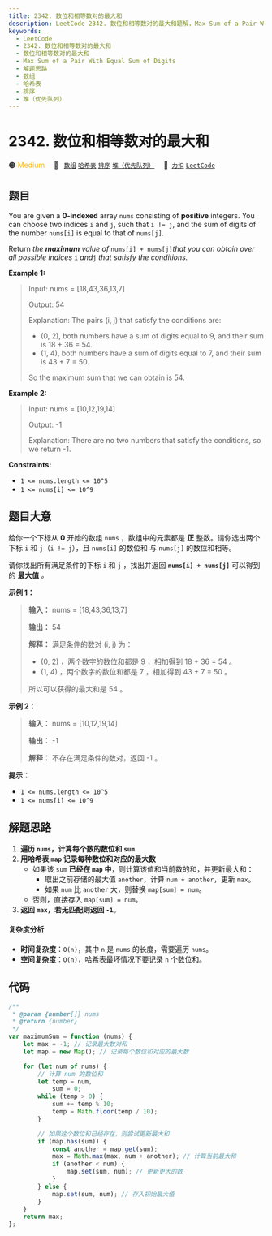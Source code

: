```yaml
---
title: 2342. 数位和相等数对的最大和
description: LeetCode 2342. 数位和相等数对的最大和题解，Max Sum of a Pair With Equal Sum of Digits，包含解题思路、复杂度分析以及完整的 JavaScript 代码实现。
keywords:
  - LeetCode
  - 2342. 数位和相等数对的最大和
  - 数位和相等数对的最大和
  - Max Sum of a Pair With Equal Sum of Digits
  - 解题思路
  - 数组
  - 哈希表
  - 排序
  - 堆（优先队列）
---
```


# 2342. 数位和相等数对的最大和

🟠 <font color=#ffb800>Medium</font>&emsp; 🔖&ensp; [`数组`](/tag/array.md) [`哈希表`](/tag/hash-table.md) [`排序`](/tag/sorting.md) [`堆（优先队列）`](/tag/heap-priority-queue.md)&emsp; 🔗&ensp;[`力扣`](https://leetcode.cn/problems/max-sum-of-a-pair-with-equal-sum-of-digits) [`LeetCode`](https://leetcode.com/problems/max-sum-of-a-pair-with-equal-sum-of-digits)

## 题目

You are given a **0-indexed** array `nums` consisting of **positive**
integers. You can choose two indices `i` and `j`, such that `i != j`, and the
sum of digits of the number `nums[i]` is equal to that of `nums[j]`.

Return _the **maximum** value of_ `nums[i] + nums[j]`_that you can obtain over all possible indices_ `i` _and_`j` _that satisfy the conditions._

**Example 1:**

> Input: nums = [18,43,36,13,7]
>
> Output: 54
>
> Explanation: The pairs (i, j) that satisfy the conditions are:
>
> - (0, 2), both numbers have a sum of digits equal to 9, and their sum is 18 + 36 = 54.
> - (1, 4), both numbers have a sum of digits equal to 7, and their sum is 43 + 7 = 50.
>
> So the maximum sum that we can obtain is 54.

**Example 2:**

> Input: nums = [10,12,19,14]
>
> Output: -1
>
> Explanation: There are no two numbers that satisfy the conditions, so we return -1.

**Constraints:**

- `1 <= nums.length <= 10^5`
- `1 <= nums[i] <= 10^9`

## 题目大意

给你一个下标从 **0** 开始的数组 `nums` ，数组中的元素都是 **正** 整数。请你选出两个下标 `i` 和 `j`（`i != j`），且
`nums[i]` 的数位和 与 `nums[j]` 的数位和相等。

请你找出所有满足条件的下标 `i` 和 `j` ，找出并返回 **`nums[i] + nums[j]`** 可以得到的 **最大值** _。_

**示例 1：**

> **输入：** nums = [18,43,36,13,7]
>
> **输出：** 54
>
> **解释：** 满足条件的数对 (i, j) 为：
>
> - (0, 2) ，两个数字的数位和都是 9 ，相加得到 18 + 36 = 54 。
> - (1, 4) ，两个数字的数位和都是 7 ，相加得到 43 + 7 = 50 。
>
> 所以可以获得的最大和是 54 。

**示例 2：**

> **输入：** nums = [10,12,19,14]
>
> **输出：** -1
>
> **解释：** 不存在满足条件的数对，返回 -1 。

**提示：**

- `1 <= nums.length <= 10^5`
- `1 <= nums[i] <= 10^9`

## 解题思路

1. **遍历 `nums`，计算每个数的数位和 `sum`**
2. **用哈希表 `map` 记录每种数位和对应的最大数**
   - 如果该 `sum` **已经在 `map` 中**，则计算该值和当前数的和，并更新最大和：
     - 取出之前存储的最大值 `another`，计算 `num + another`，更新 `max`。
     - 如果 `num` 比 `another` 大，则替换 `map[sum] = num`。
   - 否则，直接存入 `map[sum] = num`。
3. **返回 `max`，若无匹配则返回 `-1`**。

#### 复杂度分析

- **时间复杂度**：`O(n)`，其中 `n` 是 `nums` 的长度，需要遍历 `nums`。
- **空间复杂度**：`O(n)`，哈希表最坏情况下要记录 `n` 个数位和。

## 代码

```javascript
/**
 * @param {number[]} nums
 * @return {number}
 */
var maximumSum = function (nums) {
	let max = -1; // 记录最大数对和
	let map = new Map(); // 记录每个数位和对应的最大数

	for (let num of nums) {
		// 计算 num 的数位和
		let temp = num,
			sum = 0;
		while (temp > 0) {
			sum += temp % 10;
			temp = Math.floor(temp / 10);
		}

		// 如果这个数位和已经存在，则尝试更新最大和
		if (map.has(sum)) {
			const another = map.get(sum);
			max = Math.max(max, num + another); // 计算当前最大和
			if (another < num) {
				map.set(sum, num); // 更新更大的数
			}
		} else {
			map.set(sum, num); // 存入初始最大值
		}
	}
	return max;
};
```
